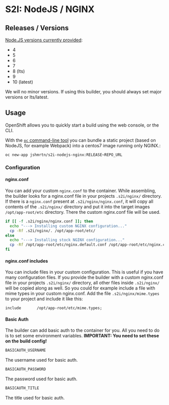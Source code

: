 # S2I: NodeJS / NGINX

## Releases / Versions

[Node.JS versions currently provided](https://hub.docker.com/r/jshmrtn/s2i-nodejs-nginx/tags/):

- 4
- 5
- 6
- 7
- 8 (lts)
- 9
- 10 (latest)

We will no minor versions. If using this builder, you should always set major versions or lts/latest.

## Usage

OpenShift allows you to quickly start a build using the web console, or the CLI.

With the [`oc` command-line tool](https://github.com/openshift/origin/releases) you can bundle a static project (based on NodeJS, for example Webpack) into a centos7 image running only NGINX.:

    oc new-app jshmrtn/s2i-nodejs-nginx:RELEASE~REPO_URL

### Configuration

#### nginx.conf

You can add your custom `nginx.conf` to the container. While assembling, the builder looks for a nginx.conf file in your projects `.s2i/nginx/` directory. If there is a `nginx.conf` present at `.s2i/nginx/nginx.conf`, it will copy all contents of the `.s2i/nginx/` directory and put it into the target images `/opt/app-root/etc` directory. There the custom nginx.conf file will be used.

```bash
if [[ -f .s2i/nginx/nginx.conf ]]; then
  echo "---> Installing custom NGINX configuration..."
  cp -Rf .s2i/nginx/. /opt/app-root/etc/
else
  echo "---> Installing stock NGINX configuration..."
  cp -Rf /opt/app-root/etc/nginx.default.conf /opt/app-root/etc/nginx.conf
fi
```

#### nginx.conf includes

You can include files in your custom configuration. This is useful if you have many configuration files. If you provide the builder with a custom nginx.conf file in your projects `.s2i/nginx/` directory, all other files inside `.s2i/nginx/` will be copied along as well. So you could for example include a file with mime types in your custom nginx.conf. Add the file `.s2i/nginx/mime.types` to your project and include it like this:

```
include       /opt/app-root/etc/mime.types;
```

#### Basic Auth

The builder can add basic auth to the container for you. All you need to do is to set some environment variables.
**IMPORTANT: You need to set these on the build config!**

```bash
BASICAUTH_USERNAME
```

The username used for basic auth.

```bash
BASICAUTH_PASSWORD
```

The password used for basic auth.

```bash
BASICAUTH_TITLE
```

The title used for basic auth.